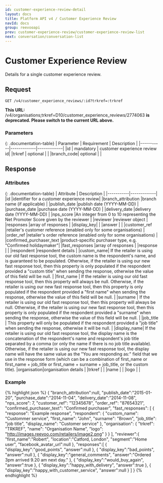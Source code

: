 ```yaml
---
id: customer-experience-review-detail
layout: docs
title: Platform API v4 / Customer Experience Review
navId: docs
group: reevooapi
prev: customer-experience-review/customer-experience-review-list
next: conversation/conversation-list
---
```


# Customer Experience Review
Details for a single customer experience review.

## **Request**

`GET /v4/customer_experience_reviews/:id?trkref=:trkref`

<div class="warning">
  <strong>This URL: </strong>
  /v4/organisations;trkref=D10/customer_experience_reviews/2774063
  <strong> is deprecated. Please switch to the current URL above.</strong><br/>
</div>

### Parameters

{: .documentation-table}
| Parameter | Requirement | Description |
|-----------|-------------|-------------|
|id         | mandatory   | customer experience review id|
|trkref     | optional    |             |
|branch_code| optional    |             |

## **Response**

### Attributes

{: .documentation-table}
| Attribute | Description |
|-----------|-------------|
|id                                       |identifier for a customer experience review|
|branch_attribution                       |branch name (if applicable)                |
|publish_date                             |publish date (YYYY-MM-DD)                  |
|purchase_date                            |purchase date (YYYY-MM-DD)                 |
|delivery_date                            |delivery date (YYYY-MM-DD)                 |
|nps_score                                |An integer from 0 to 10 representing the Net Promoter Score given by the reviewer |
|reviewer                                 |reviewer object                            |
|responses                                |array of responses                         |
|<span class="indent-1">display_key</span>|                                           |
|<span class="indent-1">answer</span>     |                                           |
|customer_ref                             |retailer's customer reference  (enabled only for some organisations)            |
|order_ref                                |retailer's order reference     (enabled only for some organisations)            |
|confirmed_purchaser_text |product-specific purchaser type, e.g. "Confirmed holidaymaker"|
|fast_responses                           |array of responses                         |
|<span class="indent-1">response</span>   |                                           |
|<span class="indent-1">respondent</span> |respondent details                         |
|<span class="indent-2">custom_name</span>| If the retailer is using our old fast response tool, the custom name is the respondent's name, and is guaranteed to be populated. Otherwise, if the retailer is using our new fast response tool, then this property is only populated if the respondent provided a "custom title" when sending the response, otherwise the value of this field will be null. |
|<span class="indent-2">first_name</span> | If the retailer is using our old fast response tool, then this property will always be null. Otherwise, if the retailer is using our new fast response tool, then this property is only populated if the respondent provided a "first name" when sending the response, otherwise the value of this field will be null. |
|<span class="indent-2">surname</span>    | If the retailer is using our old fast response tool, then this property will always be null. Otherwise, if the retailer is using our new fast response tool, then this property is only populated if the respondent provided a "surname" when sending the response, otherwise the value of this field will be null. |
|<span class="indent-2">job_title</span>  | This property will only be populated if the respondent provided a "job title" when sending the response, otherwise it will be null. |
|<span class="indent-2">display_name</span>| If the retailer is using our old fast response tool, the display name is the concatenation of the respondent's name and respondent's job title separated by a comma (or only the name if there is no job title available). Otherwise, if the retailer is using our new fast response tool, the display name will have the same value as the "You are responding as:" field that we use in the response form (which can be a combination of first_name or first_name + job_title or first_name + surname + job_title, or the custom title).
|<span class="indent-1">organisation</span>|organisation details                      |
|<span class="indent-2">trkref</span>     |                                           |
|<span class="indent-2">name</span>       |                                           |
|<span class="indent-2">logo</span>       |                                           |

### Example
{% highlight json %}
{
   "branch_attribution":null,
   "publish_date":"2015-01-20",
   "purchase_date":"2014-11-04",
   "delivery_date":"2014-11-08",
   "nps_score": 7,
   "customer_ref": "12345678",
   "order_ref": "87654321",
   "confirmed_purchaser_text": "Confirmed purchaser",
   "fast_responses": [
      {
         "response": "Example response",
         "respondent": {
            "custom_name": "Custommer service",
            "first_name": "John",
            "surname": "Brown",
            "job_title": "job title",
            "display_name": "Customer service"
         },
         "organisation": {
            "trkref": "TRKREF",
            "name": "Organisation Name",
            "logo": "http://images.reevoo.com/retailers/image2.png"
         }
      }
   ],
   "reviewer":{
      "first_name":"Robert",
      "location":"Catford, London",
      "segment":"Home user",
      "facebook_avatar_url":null
   },
   "responses":[
      {
         "display_key":"good_points",
         "answer":null
      },
      {
         "display_key":"bad_points",
         "answer":null
      },
      {
         "display_key":"general_comments",
         "answer":"Ordered 3pm arrived 9.20 am next day."
      },
      {
         "display_key":"would_buy_again",
         "answer":true
      },
      {
         "display_key":"happy_with_delivery",
         "answer":true
      },
      {
         "display_key":"happy_with_customer_service",
         "answer":null
      }
   ]
}
{% endhighlight %}
